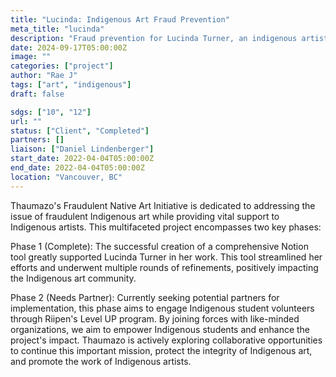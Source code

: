 ```yaml
---
title: "Lucinda: Indigenous Art Fraud Prevention"
meta_title: "lucinda"
description: "Fraud prevention for Lucinda Turner, an indigenous artist in BC."
date: 2024-09-17T05:00:00Z
image: ""
categories: ["project"]
author: "Rae J"
tags: ["art", "indigenous"]
draft: false

sdgs: ["10", "12"]
url: ""
status: ["Client", "Completed"]
partners: []
liaison: ["Daniel Lindenberger"]
start_date: 2022-04-04T05:00:00Z
end_date: 2022-04-04T05:00:00Z
location: "Vancouver, BC"
---
```


Thaumazo's Fraudulent Native Art Initiative is dedicated to addressing the issue of fraudulent Indigenous art while providing vital support to Indigenous artists. This multifaceted project encompasses two key phases:

Phase 1 (Complete): The successful creation of a comprehensive Notion tool greatly supported Lucinda Turner in her work. This tool streamlined her efforts and underwent multiple rounds of refinements, positively impacting the Indigenous art community.

Phase 2 (Needs Partner): Currently seeking potential partners for implementation, this phase aims to engage Indigenous student volunteers through Riipen's Level UP program. By joining forces with like-minded organizations, we aim to empower Indigenous students and enhance the project's impact.
Thaumazo is actively exploring collaborative opportunities to continue this important mission, protect the integrity of Indigenous art, and promote the work of Indigenous artists.
